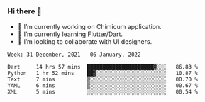 ### Hi there 👋

<!--
**devcat37/devcat37** is a ✨ _special_ ✨ repository because its `README.md` (this file) appears on your GitHub profile.-->


- 🔭 I’m currently working on Chimicum application.
- 🌱 I’m currently learning Flutter/Dart.
- 👯 I’m looking to collaborate with UI designers.
<!-- - 🤔 I’m looking for help with ... -->

<!--START_SECTION:waka-->
```text
Week: 31 December, 2021 - 06 January, 2022

Dart     14 hrs 57 mins  █████████████████████▓░░░   86.83 % 
Python   1 hr 52 mins    ██▓░░░░░░░░░░░░░░░░░░░░░░   10.87 % 
Text     7 mins          ▒░░░░░░░░░░░░░░░░░░░░░░░░   00.70 % 
YAML     6 mins          ▒░░░░░░░░░░░░░░░░░░░░░░░░   00.67 % 
XML      5 mins          ░░░░░░░░░░░░░░░░░░░░░░░░░   00.54 % 
```
<!--END_SECTION:waka-->
